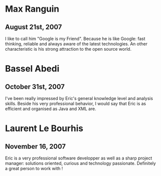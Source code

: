 # Max Ranguin

## August 21st, 2007

I like to call him "Google is my Friend".
Because he is like Google: fast thinking, reliable and always aware of the latest technologies.
An other characteristic is his strong attraction to the open source world.

# Bassel Abedi

## October 31st, 2007

I've been really impressed by Eric's general knowledge level and analysis skills. Beside his very professional behavior, I would say that Eric is as efficient and organised as Java and XML are.

# Laurent Le Bourhis

## November 16, 2007

Eric is a very professional software developper as well as a sharp project manager: solutions oriented, curious and technology passionate. Definitely a great person to work with !
